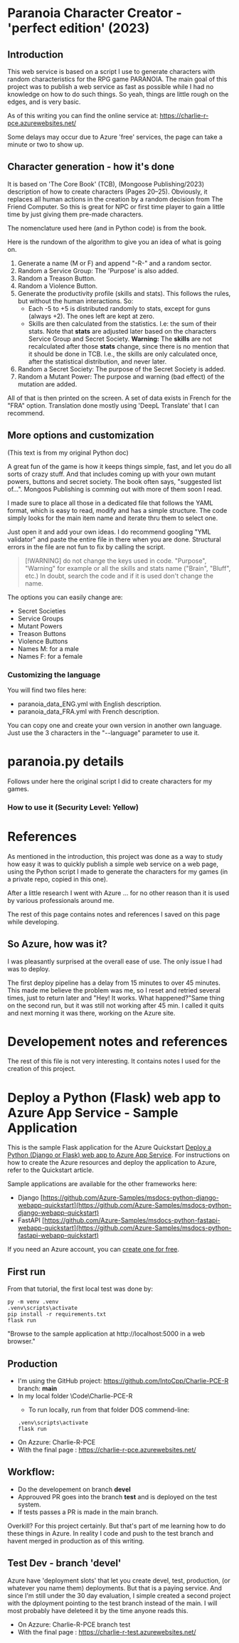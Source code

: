 # Paranoia Character Creator - 'perfect edition' (2023)

## Introduction

This web service is based on a script I use to generate characters with random characteristics for the RPG game PARANOIA. The main goal of this project was to publish a web service as fast as possible while I had no knowledge on how to do such things. So yeah, things are little rough on the edges, and is very basic.

As of this writing you can find the online service at: https://charlie-r-pce.azurewebsites.net/

Some delays may occur due to Azure 'free' services, the page can take a minute or two to show up.

## Character generation - how it's done

It is based on 'The Core Book' (TCB), (Mongoose Publishing/2023) description of how to create characters (Pages 20–25). Obviously, it replaces all human actions in the creation by a random decision from The Friend Computer. So this is great for NPC or first time player to gain a little time by just giving them pre-made characters.

The nomenclature used here (and in Python code) is from the book.

Here is the rundown of the algorithm to give you an idea of what is going on.

1. Generate a name (M or F) and append "-R-" and a random sector.
2. Random a Service Group: The 'Purpose' is also added.
3. Random a Treason Button.
4. Random a Violence Button.
5. Generate the productivity profile (skills and stats). This follows the rules, but without the human interactions. So:
   - Each -5 to +5 is distributed randomly to stats, except for guns (always +2). The ones left are kept at zero.
   - Skills are then calculated from the statistics. I.e: the sum of their stats. Note that **stats** are adjusted later based on the characters Service Group and Secret Society. **Warning:** The **skills** are not recalculated after those **stats** change, since there is no mention that it should be done in TCB. I.e., the skills are only calculated once, after the statistical distribution, and never later.
6. Random a Secret Society: The purpose of the Secret Society is added.
7. Random a Mutant Power: The purpose and warning (bad effect) of the mutation are added.

All of that is then printed on the screen. A set of data exists in French for the "FRA" option. Translation done mostly using 'DeepL Translate' that I can recommend.

## More options and customization
(This text is from my original Python doc)

A great fun of the game is how it keeps things simple, fast, and let you do all sorts of crazy stuff. And that includes coming up with your own mutant powers, buttons and secret society. The book often says,  "suggested list of...". Mongoos Publishing is comming out with more of them soon I read.

I made sure to place all those in a dedicated file that follows the YAML format, which is easy to read, modify and has a simple structure. The code simply looks for the main item name and iterate thru them to select one.

Just open it and add your own ideas. I do recommend googling "YML validator" and paste the entire file in there when you are done. Structural errors in the file are not fun to fix by calling the script.

> [!WARNING] do not change the keys used in code. "Purpose", "Warning" for example or all the skills and stats name ("Brain", "Bluff", etc.) In doubt, search the code and if it is used don't change the name.

The options you can easily change are:
- Secret Societies
- Service Groups
- Mutant Powers
- Treason Buttons
- Violence Buttons
- Names M: for a male
- Names F: for a female

### Customizing the language

You will find two files here:
- paranoia_data_ENG.yml with English description.
- paranoia_data_FRA.yml with French description.

You can copy one and create your own version in another own language. Just use the 3 characters in the "--language" parameter to use it.


# paranoia.py details

Follows under here the original script I did to create characters for my games. 
### How to use it (Security Level: Yellow)


# References
As mentioned in the introduction, this project was done as a way to study how easy it was to quickly publish a simple web service on a web page, using the Python script I made to generate the characters for my games (in a private repo, copied in this one).

After a little research I went with Azure ... for no other reason than it is used by various professionals around me. 

The rest of this page contains notes and references I saved on this page while developing.

## So Azure, how was it?
I was pleasantly surprised at the overall ease of use. The only issue I had was to deploy. 

The first deploy pipeline has a delay from 15 minutes to over 45 minutes. This made me believe the problem was me, so I reset and retried several times, just to return later and "Hey! It works. What happened?"Same thing on the second run, but it was still not working after 45 min. I called it quits and next morning it was there, working on the Azure site.

# Developement notes and references
The rest of this file is not very interesting. It contains notes I used for the creation of this project.

# Deploy a Python (Flask) web app to Azure App Service - Sample Application

This is the sample Flask application for the Azure Quickstart [Deploy a Python (Django or Flask) web app to Azure App Service](https://docs.microsoft.com/en-us/azure/app-service/quickstart-python). For instructions on how to create the Azure resources and deploy the application to Azure, refer to the Quickstart article.

Sample applications are available for the other frameworks here:

* Django [https://github.com/Azure-Samples/msdocs-python-django-webapp-quickstart](https://github.com/Azure-Samples/msdocs-python-django-webapp-quickstart)
* FastAPI [https://github.com/Azure-Samples/msdocs-python-fastapi-webapp-quickstart](https://github.com/Azure-Samples/msdocs-python-fastapi-webapp-quickstart)

If you need an Azure account, you can [create one for free](https://azure.microsoft.com/en-us/free/).

## First run
From that tutorial, the first local test was done by: 

``` Commad Line
py -m venv .venv
.venv\scripts\activate
pip install -r requirements.txt
flask run
```
"Browse to the sample application at http://localhost:5000 in a web browser."

## Production
* I'm using the GitHub project: https://github.com/IntoCpp/Charlie-PCE-R branch: **main**
* In my local folder <code-root>\Code\Charlie-PCE-R
    * To run locally, run from that folder DOS commend-line:
    ``` 
    .venv\scripts\activate
    flask run
    ```
* On Azzure: Charlie-R-PCE 
* With the final page : https://charlie-r-pce.azurewebsites.net/ 

## Workflow: 
* Do the developement on branch **devel**
* Approuved PR goes into the branch **test** and is deployed on the test system.
* If tests passes a PR is made in the main branch. 

Overkill? For this project certainly. But that's part of me learning how to do these things in Azure. 
In reality I code and push to the test branch and havent merged in production as of this writing.

## Test Dev - branch 'devel'
Azure have 'deployment slots' that let you create devel, test, production, (or whatever you name them) deployments. 
But that is a paying service. 
And since I'm still under the 30 day evaluation, I simple created a second project with the dployment pointing to the test branch instead of the main. I will most probably have deleteed it by the time anyone reads this.
* On Azzure: Charlie-R-PCE branch test
* With the final page : https://charlie-r-test.azurewebsites.net/  


